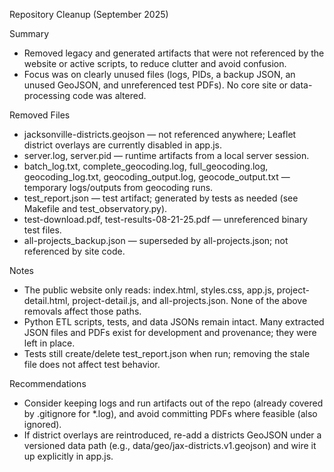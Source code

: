 Repository Cleanup (September 2025)

Summary
- Removed legacy and generated artifacts that were not referenced by the website or active scripts, to reduce clutter and avoid confusion.
- Focus was on clearly unused files (logs, PIDs, a backup JSON, an unused GeoJSON, and unreferenced test PDFs). No core site or data-processing code was altered.

Removed Files
- jacksonville-districts.geojson — not referenced anywhere; Leaflet district overlays are currently disabled in app.js.
- server.log, server.pid — runtime artifacts from a local server session.
- batch_log.txt, complete_geocoding.log, full_geocoding.log, geocoding_log.txt, geocoding_output.log, geocode_output.txt — temporary logs/outputs from geocoding runs.
- test_report.json — test artifact; generated by tests as needed (see Makefile and test_observatory.py).
- test-download.pdf, test-results-08-21-25.pdf — unreferenced binary test files.
- all-projects_backup.json — superseded by all-projects.json; not referenced by site code.

Notes
- The public website only reads: index.html, styles.css, app.js, project-detail.html, project-detail.js, and all-projects.json. None of the above removals affect those paths.
- Python ETL scripts, tests, and data JSONs remain intact. Many extracted JSON files and PDFs exist for development and provenance; they were left in place.
- Tests still create/delete test_report.json when run; removing the stale file does not affect test behavior.

Recommendations
- Consider keeping logs and run artifacts out of the repo (already covered by .gitignore for *.log), and avoid committing PDFs where feasible (also ignored).
- If district overlays are reintroduced, re-add a districts GeoJSON under a versioned data path (e.g., data/geo/jax-districts.v1.geojson) and wire it up explicitly in app.js.
